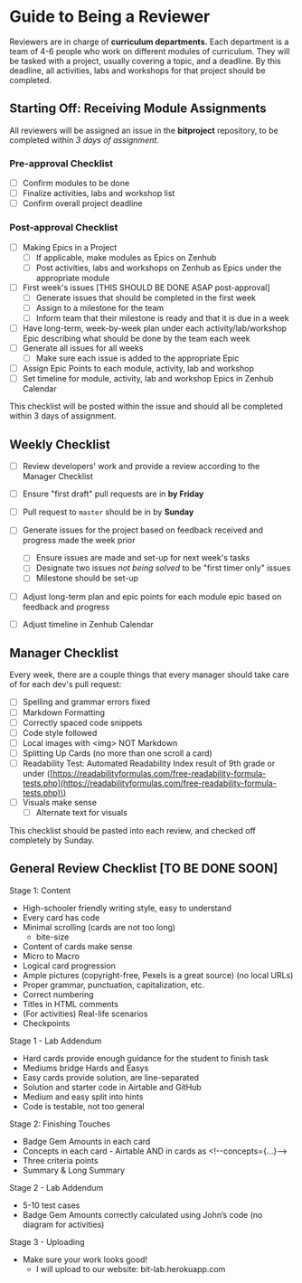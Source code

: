 # Guide to Being a Reviewer

Reviewers are in charge of **curriculum departments.** Each department is a team of 4-6 people who work on different modules of curriculum. They will be tasked with a project, usually covering a topic, and a deadline. By this deadline, all activities, labs and workshops for that project should be completed.

## Starting Off: Receiving Module Assignments

All reviewers will be assigned an issue in the **bitproject** repository, to be completed within _3 days of assignment._

### Pre-approval Checklist 

* [ ] Confirm modules to be done
* [ ] Finalize activities, labs and workshop list
* [ ] Confirm overall project deadline

### Post-approval Checklist

* [ ] Making Epics in a Project
  * [ ] If applicable, make modules as Epics on Zenhub
  * [ ] Post activities, labs and workshops on Zenhub as Epics under the appropriate module
* [ ] First week's issues \[THIS SHOULD BE DONE ASAP post-approval\]
  * [ ] Generate issues that should be completed in the first week
  * [ ] Assign to a milestone for the team
  * [ ] Inform team that their milestone is ready and that it is due in a week
* [ ] Have long-term, week-by-week plan under each activity/lab/workshop Epic describing what should be done by the team each week
* [ ] Generate all issues for all weeks 
  * [ ] Make sure each issue is added to the appropriate Epic
* [ ] Assign Epic Points to each module, activity, lab and workshop
* [ ] Set timeline for module, activity, lab and workshop Epics in Zenhub Calendar

This checklist will be posted within the issue and should all be completed within 3 days of assignment.

## Weekly Checklist

* [ ] Review developers' work and provide a review according to the Manager Checklist 
* [ ] Ensure "first draft" pull requests are in **by Friday**
* [ ] Pull request to `master` should be in by **Sunday**
* [ ] Generate issues for the project based on feedback received and progress made the week prior
  * [ ] Ensure issues are made and set-up for next week's tasks 
  * [ ] Designate two issues _not being solved_ to be "first timer only" issues
  * [ ] Milestone should be set-up
* [ ] Adjust long-term plan and epic points for each module epic based on feedback and progress
* [ ] Adjust timeline in Zenhub Calendar



## Manager Checklist

Every week, there are a couple things that every manager should take care of for each dev's pull request: 

* [ ] Spelling and grammar errors fixed
* [ ] Markdown Formatting
* [ ] Correctly spaced code snippets
* [ ] Code style followed
* [ ] Local images with &lt;img&gt; NOT Markdown 
* [ ] Splitting Up Cards \(no more than one scroll a card\)
* [ ] Readability Test: Automated Readability Index result of 9th grade or under \([https://readabilityformulas.com/free-readability-formula-tests.php](https://readabilityformulas.com/free-readability-formula-tests.php)\)
* [ ] Visuals make sense
  * [ ] Alternate text for visuals

This checklist should be pasted into each review, and checked off completely by Sunday. 

## General Review Checklist \[TO BE DONE SOON\]

Stage 1: Content

* High-schooler friendly writing style, easy to understand
* Every card has code
* Minimal scrolling \(cards are not too long\)
  * bite-size
* Content of cards make sense
* Micro to Macro
* Logical card progression 
* Ample pictures \(copyright-free, Pexels is a great source\) \(no local URLs\)
* Proper grammar, punctuation, capitalization, etc.
* Correct numbering
* Titles in HTML comments
* \(For activities\) Real-life scenarios
* Checkpoints

Stage 1 - Lab Addendum

* Hard cards provide enough guidance for the student to finish task
* Mediums bridge Hards and Easys
* Easy cards provide solution, are line-separated
* Solution and starter code in Airtable and GitHub
* Medium and easy split into hints
* Code is testable, not too general

Stage 2: Finishing Touches

* Badge Gem Amounts in each card
* Concepts in each card - Airtable AND in cards as &lt;!--concepts={...}--&gt;
* Three criteria points
* Summary & Long Summary

Stage 2 - Lab Addendum

* 5-10 test cases 
* Badge Gem Amounts correctly calculated using John’s code \(no diagram for activities\)

Stage 3 - Uploading

* Make sure your work looks good!
  * I will upload to our website: bit-lab.herokuapp.com

